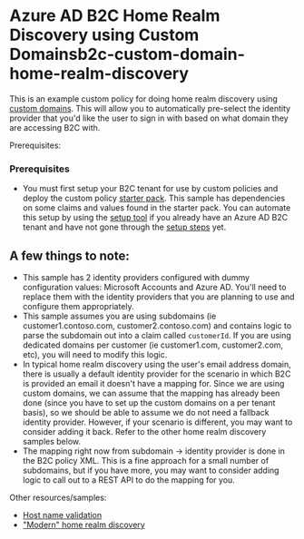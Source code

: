 # Azure AD B2C Home Realm Discovery using Custom Domainsb2c-custom-domain-home-realm-discovery

This is an example custom policy for doing home realm discovery using [custom domains](https://learn.microsoft.com/en-us/azure/active-directory-b2c/custom-domain). This will allow you to automatically pre-select the identity provider that you'd like the user to sign in with based on what domain they are accessing B2C with. 

Prerequisites: 

### Prerequisites

- You must first setup your B2C tenant for use by custom policies and deploy the custom policy [starter pack](https://learn.microsoft.com/en-us/azure/active-directory-b2c/tutorial-create-user-flows?pivots=b2c-custom-policy#get-the-starter-pack). This sample has dependencies on some claims and values found in the starter pack. You can automate this setup by using the [setup tool](https://aka.ms/iefsetup) if you already have an Azure AD B2C tenant and have not gone through the [setup steps](https://learn.microsoft.com/en-us/azure/active-directory-b2c/tutorial-create-user-flows?pivots=b2c-custom-policy) yet.

## A few things to note:

- This sample has 2 identity providers configured with dummy configuration values: Microsoft Accounts and Azure AD. You'll need to replace them with the identity providers that you are planning to use and configure them appropriately.
- This sample assumes you are using subdomains (ie customer1.contoso.com, customer2.contoso.com) and contains logic to parse the subdomain out into a claim called `customerId`. If you are using dedicated domains per customer (ie customer1.com, customer2.com, etc), you will need to modify this logic. 
- In typical home realm discovery using the user's email address domain, there is usually a default identity provider for the scenario in which B2C is provided an email it doesn't have a mapping for. Since we are using custom domains, we can assume that the mapping has already been done (since you have to set up the custom domains on a per tenant basis), so we should be able to assume we do not need a fallback identity provider. However, if your scenario is different, you may want to consider adding it back. Refer to the other home realm discovery samples below. 
- The mapping right now from subdomain -> identity provider is done in the B2C policy XML. This is a fine approach for a small number of subdomains, but if you have more, you may want to consider adding logic to call out to a REST API to do the mapping for you. 

Other resources/samples:

- [Host name validation](https://github.com/azure-ad-b2c/samples/tree/master/policies/check-host-name)
- ["Modern" home realm discovery](https://github.com/azure-ad-b2c/samples/tree/master/policies/home-realm-discovery-modern)